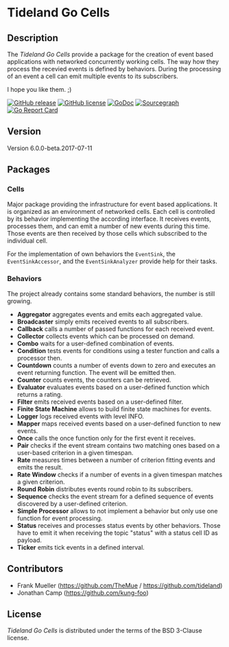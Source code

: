 # Tideland Go Cells

## Description

The *Tideland Go Cells* provide a package for the creation of event based
applications with networked concurrently working cells. The way how they
process the recevied events is defined by behaviors. During the processing
of an event a cell can emit multiple events to its subscribers.

I hope you like them. ;)

[![GitHub release](https://img.shields.io/github/release/tideland/gocells.svg)](https://github.com/tideland/gocells)
[![GitHub license](https://img.shields.io/badge/license-New%20BSD-blue.svg)](https://raw.githubusercontent.com/tideland/gocells/master/LICENSE)
[![GoDoc](https://godoc.org/github.com/tideland/gocells?status.svg)](https://godoc.org/github.com/tideland/gocells)
[![Sourcegraph](https://sourcegraph.com/github.com/tideland/gocells/-/badge.svg)](https://sourcegraph.com/github.com/tideland/gocells?badge)
[![Go Report Card](https://goreportcard.com/badge/github.com/tideland/gocells)](https://goreportcard.com/report/github.com/tideland/gocells)

## Version

Version 6.0.0-beta.2017-07-11

## Packages

### Cells

Major package providing the infrastructure for event based applications. It
is organized as an environment of networked cells. Each cell is controlled
by its behavior implementing the according interface. It receives events,
processes them, and can emit a number of new events during this time. Those
events are then received by those cells which subscribed to the individual
cell.

For the implementation of own behaviors the `EventSink`, the `EventSinkAccessor`,
and the `EventSinkAnalyzer` provide help for their tasks.

### Behaviors

The project already contains some standard behaviors, the number is
still growing.

- **Aggregator** aggregates events and emits each aggregated value.
- **Broadcaster** simply emits received events to all subscribers.
- **Callback** calls a number of passed functions for each received event.
- **Collector** collects events which can be processed on demand.
- **Combo** waits for a user-defined combination of events.
- **Condition** tests events for conditions using a tester function
  and calls a processor then.
- **Countdown** counts a number of events down to zero and executes an
  event returning function. The event will be emitted then.
- **Counter** counts events, the counters can be retrieved.
- **Evaluator** evaluates events based on a user-defined function which
  returns a rating.
- **Filter** emits received events based on a user-defined filter.
- **Finite State Machine** allows to build finite state machines for events.
- **Logger** logs received events with level INFO.
- **Mapper** maps received events based on a user-defined function to new events.
- **Once** calls the once function only for the first event it receives.
- **Pair** checks if the event stream contains two matching ones based on a
  user-based criterion in a given timespan.
- **Rate** measures times between a number of criterion fitting events and
  emits the result.
- **Rate Window** checks if a number of events in a given timespan matches
  a given criterion.
- **Round Robin** distributes events round robin to its subscribers.
- **Sequence** checks the event stream for a defined sequence of events
  discovered by a user-defined criterion.
- **Simple Processor** allows to not implement a behavior but only use
  one function for event processing.
- **Status** receives and processes status events by other behaviors.
  Those have to emit it when receiving the topic "status" with a status
  cell ID as payload.
- **Ticker** emits tick events in a defined interval.

## Contributors

- Frank Mueller (https://github.com/TheMue / https://github.com/tideland)
- Jonathan Camp (https://github.com/kung-foo)

## License

*Tideland Go Cells* is distributed under the terms of the BSD 3-Clause license.
